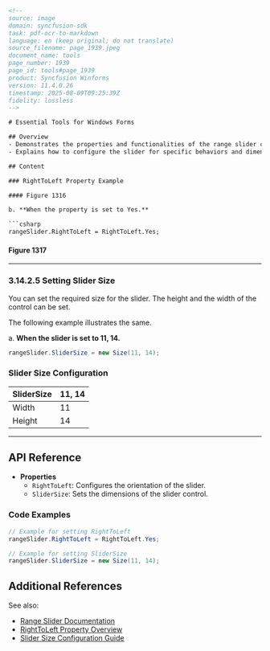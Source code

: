 ```html
<!--
source: image
domain: syncfusion-sdk
task: pdf-ocr-to-markdown
language: en (keep original; do not translate)
source_filename: page_1939.jpeg
document_name: tools
page_number: 1939
page_id: tools#page_1939
product: Syncfusion Winforms
version: 11.4.0.26
timestamp: 2025-08-09T09:25:39Z
fidelity: lossless
-->

# Essential Tools for Windows Forms

## Overview
- Demonstrates the properties and functionalities of the range slider control, such as `RightToLeft` and `SliderSize`.
- Explains how to configure the slider for specific behaviors and dimensions using code examples.

## Content

### RightToLeft Property Example

#### Figure 1316

b. **When the property is set to Yes.**

```csharp
rangeSlider.RightToLeft = RightToLeft.Yes;
```

#### Figure 1317

---

### 3.14.2.5 Setting Slider Size

You can set the required size for the slider. The height and the width of the control can be set.

The following example illustrates the same.

a. **When the slider is set to 11, 14.**

```csharp
rangeSlider.SliderSize = new Size(11, 14);
```

### Slider Size Configuration

| SliderSize | 11, 14 |
|------------|--------|
| Width      | 11     |
| Height     | 14     |

---

## API Reference

- **Properties**
  - `RightToLeft`: Configures the orientation of the slider.
  - `SliderSize`: Sets the dimensions of the slider control.

### Code Examples

```csharp
// Example for setting RightToLeft
rangeSlider.RightToLeft = RightToLeft.Yes;

// Example for setting SliderSize
rangeSlider.SliderSize = new Size(11, 14);
```

## Additional References

See also:
- [Range Slider Documentation](#RangeSliderDocs)
- [RightToLeft Property Overview](#RightToLeftOverview)
- [Slider Size Configuration Guide](#SliderSizeConfig)

<!-- tags: [windows forms, slider control, righttoleft, slider size, configuration] keywords: [range slider, slider control, alignment, dimensions, right to left] -->
```